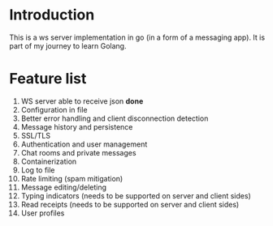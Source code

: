 # Introduction

This is a ws server implementation in go (in a form of a messaging app). It is part of my journey to learn Golang. 

# Feature list

1.  WS server able to receive json **done**
2.  Configuration in file
3.  Better error handling and client disconnection detection
4.  Message history and persistence
5.  SSL/TLS
6.  Authentication and user management
7.  Chat rooms and private messages
8.  Containerization
9.  Log to file
10. Rate limiting (spam mitigation)
11. Message editing/deleting
12. Typing indicators (needs to be supported on server and client sides)
13. Read receipts (needs to be supported on server and client sides)
14. User profiles
